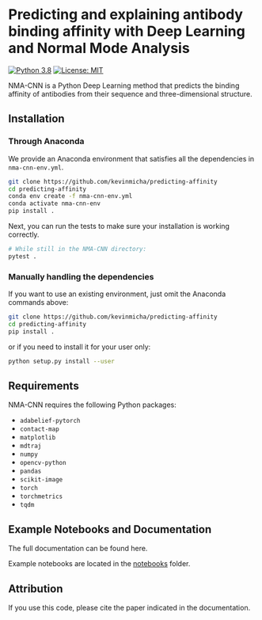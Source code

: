 # Predicting and explaining antibody binding affinity with Deep Learning and Normal Mode Analysis

[![Python 3.8](https://img.shields.io/badge/python-3.8-blue.svg)](https://www.python.org/downloads/release/python-380/)
[![License: MIT](https://img.shields.io/badge/license-MIT-green)](https://opensource.org/license/mit/)

NMA-CNN is a Python Deep Learning method that predicts the binding affinity of antibodies from their sequence and three-dimensional structure.

## Installation 
### Through Anaconda
We provide an Anaconda environment that satisfies all the dependencies in `nma-cnn-env.yml`. 
```bash
git clone https://github.com/kevinmicha/predicting-affinity
cd predicting-affinity
conda env create -f nma-cnn-env.yml
conda activate nma-cnn-env
pip install .
```

Next, you can run the tests to make sure your installation is working correctly.

```bash
# While still in the NMA-CNN directory:
pytest . 
```

### Manually handling the dependencies
If you want to use an existing environment, just omit the Anaconda commands above:
```bash
git clone https://github.com/kevinmicha/predicting-affinity
cd predicting-affinity
pip install .
```

or if you need to install it for your user only: 
```bash
python setup.py install --user 
```

## Requirements 

NMA-CNN requires the following Python packages: 
* `adabelief-pytorch`
* `contact-map`
* `matplotlib`
* `mdtraj`
* `numpy`
* `opencv-python`
* `pandas`
* `scikit-image`
* `torch`
* `torchmetrics`
* `tqdm`
    


## Example Notebooks and Documentation
The full documentation can be found here. 

Example notebooks are located in the [notebooks](https://github.com/kevinmicha/predicting-affinity/tree/main/notebooks) folder.

## Attribution

If you use this code, please cite the paper indicated in the documentation.